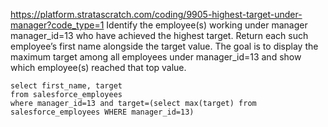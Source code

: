 https://platform.stratascratch.com/coding/9905-highest-target-under-manager?code_type=1
Identify the employee(s) working under manager manager_id=13 who have achieved the highest target. Return each such employee’s first name alongside the target value. The goal is to display the maximum target among all employees under manager_id=13 and show which employee(s) reached that top value.

```
select first_name, target
from salesforce_employees
where manager_id=13 and target=(select max(target) from salesforce_employees WHERE manager_id=13)
```